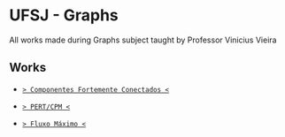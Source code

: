 # UFSJ - Graphs

All works made during Graphs subject taught by Professor Vinicius Vieira

## Works

- [`> Componentes Fortemente Conectados <`](./01-CFC/)

- [`> PERT/CPM <`](./02-PERT_CPM/)

- [`> Fluxo Máximo <`](./03-Max_Flow/)
